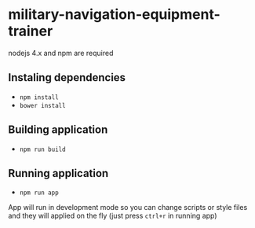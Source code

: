 # military-navigation-equipment-trainer

nodejs 4.x and npm are required

## Instaling dependencies
* `npm install`
* `bower install`
 
## Building application
* `npm run build`

## Running application
* `npm run app`

App will run in development mode so you can change scripts or style files and they will applied on the fly (just press `ctrl+r` in running app) 
